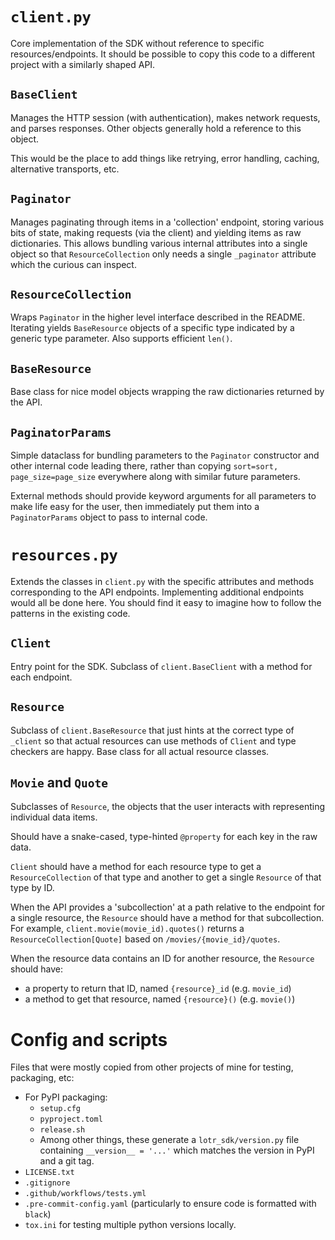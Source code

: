 # `client.py`

Core implementation of the SDK without reference to specific resources/endpoints. It should be possible to copy this code to a different project with a similarly shaped API.

## `BaseClient`

Manages the HTTP session (with authentication), makes network requests, and parses responses. Other objects generally hold a reference to this object.

This would be the place to add things like retrying, error handling, caching, alternative transports, etc.

## `Paginator`

Manages paginating through items in a 'collection' endpoint, storing various bits of state, making requests (via the client) and yielding items as raw dictionaries. This allows bundling various internal attributes into a single object so that `ResourceCollection` only needs a single `_paginator` attribute which the curious can inspect.

## `ResourceCollection`

Wraps `Paginator` in the higher level interface described in the README. Iterating yields `BaseResource` objects of a specific type indicated by a generic type parameter. Also supports efficient `len()`.

## `BaseResource`

Base class for nice model objects wrapping the raw dictionaries returned by the API.

## `PaginatorParams`

Simple dataclass for bundling parameters to the `Paginator` constructor and other internal code leading there, rather than copying `sort=sort, page_size=page_size` everywhere along with similar future parameters.

External methods should provide keyword arguments for all parameters to make life easy for the user, then immediately put them into a `PaginatorParams` object to pass to internal code.

# `resources.py`

Extends the classes in `client.py` with the specific attributes and methods corresponding to the API endpoints. Implementing additional endpoints would all be done here. You should find it easy to imagine how to follow the patterns in the existing code.

## `Client`

Entry point for the SDK. Subclass of `client.BaseClient` with a method for each endpoint.

## `Resource`

Subclass of `client.BaseResource` that just hints at the correct type of `_client` so that actual resources can use methods of `Client` and type checkers are happy. Base class for all actual resource classes.

## `Movie` and `Quote`

Subclasses of `Resource`, the objects that the user interacts with representing individual data items.

Should have a snake-cased, type-hinted `@property` for each key in the raw data.

`Client` should have a method for each resource type to get a `ResourceCollection` of that type and another to get a single `Resource` of that type by ID.

When the API provides a 'subcollection' at a path relative to the endpoint for a single resource, the `Resource` should have a method for that subcollection. For example, `client.movie(movie_id).quotes()` returns a `ResourceCollection[Quote]` based on `/movies/{movie_id}/quotes`.

When the resource data contains an ID for another resource, the `Resource` should have:

- a property to return that ID, named `{resource}_id` (e.g. `movie_id`)
- a method to get that resource, named `{resource}()` (e.g. `movie()`)

# Config and scripts

Files that were mostly copied from other projects of mine for testing, packaging, etc:

- For PyPI packaging:
  - `setup.cfg`
  - `pyproject.toml`
  - `release.sh`
  - Among other things, these generate a `lotr_sdk/version.py` file containing `__version__ = '...'` which matches the version in PyPI and a git tag.
- `LICENSE.txt`
- `.gitignore`
- `.github/workflows/tests.yml`
- `.pre-commit-config.yaml` (particularly to ensure code is formatted with `black`)
- `tox.ini` for testing multiple python versions locally.
